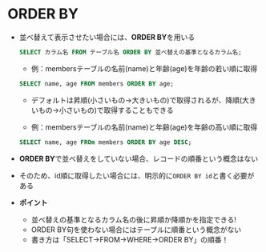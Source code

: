 # ORDER BY
- 並べ替えて表示させたい場合には、**ORDER BY**を用いる
    ```sql
    SELECT カラム名 FROM テーブル名 ORDER BY 並べ替えの基準となるカラム名;
    ```

    - 例：membersテーブルの名前(name)と年齢(age)を年齢の若い順に取得
    ```sql
    SELECT name, age FROM members ORDER BY age;
    ```

    - デフォルトは昇順(小さいもの→大きいもの)で取得されるが、降順(大きいもの→小さいもの)で取得することもできる

    - 例：membersテーブルの名前(name)と年齢(age)を年齢の高い順に取得
    ```sql
    SELECT name, age FROm members ORDER BY age DESC;
    ```

- **ORDER BY**で並べ替えをしていない場合、レコードの順番という概念はない
- そのため、id順に取得したい場合には、明示的に`ORDER BY id`と書く必要がある

- **ポイント**
    - 並べ替えの基準となるカラム名の後に昇順か降順かを指定できる!
    - ORDER BY句を使わない場合にはテーブルに順番という概念がない
    - 書き方は「SELECT→FROM→WHERE→ORDER BY」の順番！